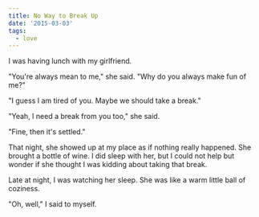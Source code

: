 ```yaml
---
title: No Way to Break Up
date: '2015-03-03'
tags:
  - love
---
```


I was having lunch with my girlfriend.

"You're always mean to me," she said. "Why do you always make fun of me?"

<!-- truncate -->

"I guess I am tired of you. Maybe we should take a break."

"Yeah, I need a break from you too," she said.

"Fine, then it's settled."

That night, she showed up at my place as if nothing really happened. She brought
a bottle of wine. I did sleep with her, but I could not help but wonder if she
thought I was kidding about taking that break.

Late at night, I was watching her sleep. She was like a warm little ball of
coziness.

"Oh, well," I said to myself.

